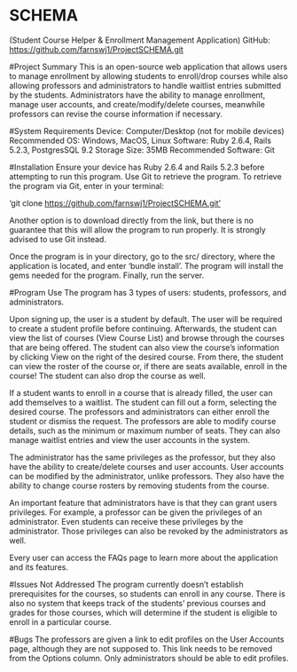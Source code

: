 
# SCHEMA
(Student Course Helper & Enrollment Management Application)
GitHub: https://github.com/farnswj1/ProjectSCHEMA.git

#Project Summary
This is an open-source web application that allows users to manage enrollment by allowing students to enroll/drop courses while also allowing professors and administrators to handle waitlist entries submitted by the students. Administrators have the ability to manage enrollment, manage user accounts, and create/modify/delete courses, meanwhile professors can revise the course information if necessary. 


#System Requirements
Device: Computer/Desktop (not for mobile devices)
Recommended OS: Windows, MacOS, Linux
Software: Ruby 2.6.4, Rails 5.2.3, PostgresSQL 9.2
Storage Size: 35MB
Recommended Software: Git


#Installation
Ensure your device has Ruby 2.6.4 and Rails 5.2.3 before attempting to run this program. Use Git to retrieve the program. To retrieve the program via Git, enter in your terminal: 

‘git clone https://github.com/farnswj1/ProjectSCHEMA.git’

Another option is to download directly from the link, but there is no guarantee that this will allow the program to run properly. It is strongly advised to use Git instead.

Once the program is in your directory, go to the src/ directory, where the application is located, and enter ‘bundle install’. The program will install the gems needed for the program. Finally, run the server.


#Program Use
The program has 3 types of users: students, professors, and administrators.

Upon signing up, the user is a student by default. The user will be required to create a student profile before continuing. Afterwards, the student can view the list of courses (View Course List) and browse through the courses that are being offered. The student can also view the course’s information by clicking View on the right of the desired course. From there, the student can view the roster of the course or, if there are seats available, enroll in the course! The student can also drop the course as well.

If a student wants to enroll in a course that is already filled, the user can add themselves to a waitlist. The student can fill out a form, selecting the desired course. The professors and administrators can either enroll the student or dismiss the request.
The professors are able to modify course details, such as the minimum or maximum number of seats. They can also manage waitlist entries and view the user accounts in the system.

The administrator has the same privileges as the professor, but they also have the ability to create/delete courses and user accounts. User accounts can be modified by the administrator, unlike professors. They also have the ability to change course rosters by removing students from the course.

An important feature that administrators have is that they can grant users privileges. For example, a professor can be given the privileges of an administrator. Even students can receive these privileges by the administrator. Those privileges can also be revoked by the administrators as well.

Every user can access the FAQs page to learn more about the application and its features.


#Issues Not Addressed
The program currently doesn’t establish prerequisites for the courses, so students can enroll in any course. There is also no system that keeps track of the students’ previous courses and grades for those courses, which will determine if the student is eligible to enroll in a particular course.


#Bugs
The professors are given a link to edit profiles on the User Accounts page, although they are not supposed to. This link needs to be removed from the Options column. Only administrators should be able to edit profiles.
